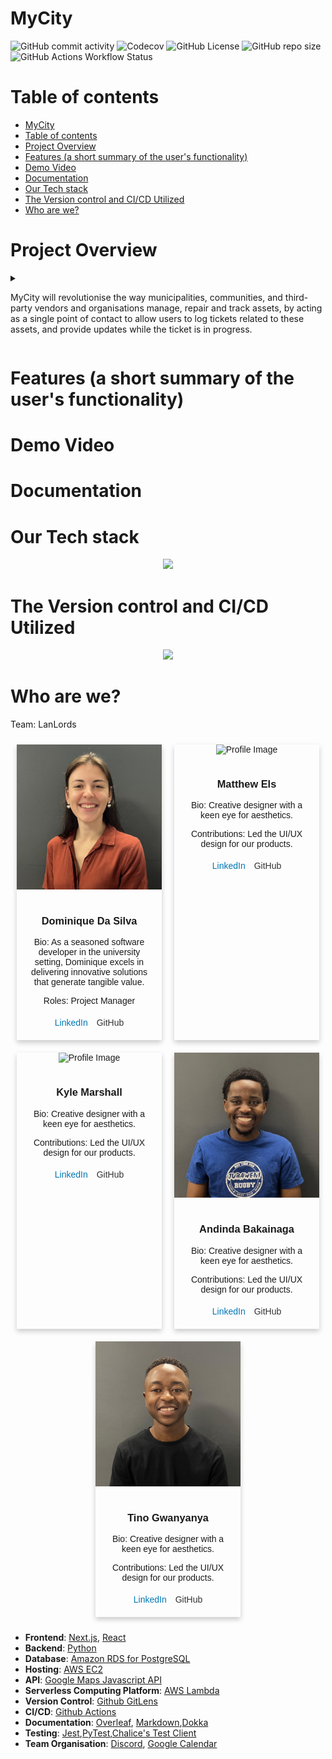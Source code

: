 # MyCity

<p align="center">

![GitHub commit activity](https://img.shields.io/github/commit-activity/y/COS301-SE-2024/MyCity?style=flat-square)
![Codecov](https://img.shields.io/codecov/c/github/COS301-SE-2024/MyCity?style=flat-square)
![GitHub License](https://img.shields.io/github/license/COS301-SE-2024/MyCity?style=flat-square)
![GitHub repo size](https://img.shields.io/github/repo-size/COS301-SE-2024/MyCity?style=flat-square)
![GitHub Actions Workflow Status](https://img.shields.io/github/actions/workflow/status/COS301-SE-2024/MyCity/.github%2Fworkflows%2Ftest.yml?style=flat-square)

</p>

# Table of contents

- [MyCity](#mycity)
- [Table of contents](#table-of-contents)
- [Project Overview](#project-overview)
- [Features (a short summary of the user's functionality)](#features-a-short-summary-of-the-users-functionality)
- [Demo Video](#demo-video)
- [Documentation](#documentation)
- [Our Tech stack](#our-tech-stack)
- [The Version control and CI/CD Utilized](#the-version-control-and-cicd-utilized)
- [Who are we?](#who-are-we)


# Project Overview
<details>
<summary><p>MyCity will revolutionise the way municipalities, communities, and third-party vendors and organisations manage, repair and track assets, by acting as a single point of contact to allow users to log tickets related to these assets, and provide updates while the ticket is in progress.</p> </summary>

<p>The system will be designed to handle a wide range of assets for multiple municipalities, allowing users to easily log tickets to report faults and other issues from potholes to transformers.  By using either desktop or mobile devices, MyCity will allow users and municipalities to flag issues relating to assets in their communities, providing updates on progress to reported tickets, increasing the efficiency for both users and all stakeholders.</p>

<p>At the heart of the system is a robust tracking mechanism. Users can report or create assets, which are then logged into the system. A ticketing system will be used to manage these assets, tracking all communication related to them between users and organisations.  Each asset will have a GPS-location associated with it.  This will enable the system to consolidate related issues and reports, reducing the noise caused by multiple users opening different tickets referring to the same asset and issue. This real-time tracking and reporting mechanism will ensure that faults and tickets are addressed promptly and efficiently.</p>

<p>The system will feature a guest capability, allowing even those without a registered account to search and report issues in their area quickly and effortlessly. This inclusive approach ensures that anyone can contribute to the betterment of their community.  Users are able to verify existing reports and tickets by up-voting or down-voting, and by doing so will increase/decrease their priority.</p>

<p>One of the standout features of the system is its GPS enabled mapping capability. Each asset and report will be associated with a GPS location, enabling users to obtain directions from their location to any asset using the inbuilt map functionality of the app. This feature not only makes it easier for users to locate assets but also aids in efficient asset management.</p>

<p>An additional feature that could offer potential benefits, and is open for discussion, would be the ability to upload a photo of the asset or fault at the location of the asset.  With the ability to upload a photo with a ticket, the stakeholders would easily be able to verify the authenticity of the report, and to act and prioritise accordingly.</p>
</details>


# Features (a short summary of the user's functionality)

# Demo Video

# Documentation

# Our Tech stack

<p align="center">
  <a href="https://skillicons.dev">
    <img src="https://skillicons.dev/icons?i=nextjs,react,figma,python,aws,postgres,md,jest,discord&perline=6&theme=light" />
  </a>
</p>

# The Version control and CI/CD Utilized

<p align="center">
  <a href="https://skillicons.dev">
    <img src="https://skillicons.dev/icons?i=git,github,githubactions&theme=light" />
  </a>
</p>

# Who are we?
Team: LanLords

<style>
  .profile-container {
    display: flex;
    flex-wrap: wrap;
    justify-content: space-around;
  }
  .profile {
    box-shadow: 0 4px 8px 0 rgba(0,0,0,0.2);
    margin: 10px;
    width: calc(50% - 20px);
    text-align: center;
    font-family: 'Arial', sans-serif;
  }
  .profile img {
    width: 100%;
    height: auto;
  }
  .profile-info {
    padding: 15px;
  }
  .profile-link {
    margin: 5px;
    display: inline-block;
    text-decoration: none;
    color: #0077b5;
  }
  .profile-link.github {
    color: #333;
  }
</style>

<div class="profile-container">
  <!-- Profile 1 -->
  <td>
  <tr>
  <div class="profile">
    <img src="/images/profile_Dominique_Da_Silva.jpg" alt="Profile Image">
    <div class="profile-info">
      <h3>Dominique Da Silva</h3>
      <p>Bio: As a seasoned software developer in the university setting, Dominique excels in delivering innovative solutions that generate tangible value.</p>
      <p>Roles: Project Manager</p>
      <a href="https://www.linkedin.com/in/DominiqueDaSilva/" class="profile-link">LinkedIn</a>
      <a href="https://github.com/Dominique-Da-Silva" class="profile-link github">GitHub</a>
    </div>
  </div>
  </tr>
  <!-- Profile 2 -->
  <tr>
  <div class="profile">
    <img src="/images/profile_Matthew_Els.jpg.jpg" alt="Profile Image">
    <div class="profile-info">
      <h3>Matthew Els</h3>
      <p>Bio: Creative designer with a keen eye for aesthetics.</p>
      <p>Contributions: Led the UI/UX design for our products.</p>
      <a href="https://www.linkedin.com/in/janesmith" class="profile-link">LinkedIn</a>
      <a href="https://www.github.com/janesmith" class="profile-link github">GitHub</a>
    </div>
  </div>
  </tr>
  </td>

  <!-- Profile 3 -->
  <td>
  <tr>
  <div class="profile">
    <img src="/images/profile_Kyle_Marshall.jpg.jpg" alt="Profile Image">
    <div class="profile-info">
      <h3>Kyle Marshall</h3>
      <p>Bio: Creative designer with a keen eye for aesthetics.</p>
      <p>Contributions: Led the UI/UX design for our products.</p>
      <a href="https://www.linkedin.com/in/janesmith" class="profile-link">LinkedIn</a>
      <a href="https://www.github.com/janesmith" class="profile-link github">GitHub</a>
    </div>
  </div>
  </tr>

  <!-- Profile 4 -->
  <tr>
  <div class="profile">
    <img src="/images/profile_Andinda_Bakainaga.jpg" alt="Profile Image">
    <div class="profile-info">
      <h3>Andinda Bakainaga</h3>
      <p>Bio: Creative designer with a keen eye for aesthetics.</p>
      <p>Contributions: Led the UI/UX design for our products.</p>
      <a href="https://www.linkedin.com/in/janesmith" class="profile-link">LinkedIn</a>
      <a href="https://www.github.com/janesmith" class="profile-link github">GitHub</a>
    </div>
  </div>
  </tr>
  </td>

<!-- Profile 5 -->
<td>
<tr>
  <div class="profile">
    <img src="/images/profile_Tino_Gwanyanya.jpg" alt="Profile Image">
    <div class="profile-info">
      <h3>Tino Gwanyanya</h3>
      <p>Bio: Creative designer with a keen eye for aesthetics.</p>
      <p>Contributions: Led the UI/UX design for our products.</p>
      <a href="https://www.linkedin.com/in/janesmith" class="profile-link">LinkedIn</a>
      <a href="https://www.github.com/janesmith" class="profile-link github">GitHub</a>
    </div>
  </div>
  </tr>
  </td>

</div>


- **Frontend**: [Next.js](https://nextjs.org/), [React](https://reactjs.org/)
- **Backend**: [Python](https://www.python.org/)
- **Database**: [Amazon RDS for PostgreSQL](https://aws.amazon.com/rds/)
- **Hosting**: [AWS EC2](https://aws.amazon.com/ec2/)
- **API**:
  [Google Maps Javascript API](https://developers.google.com/maps/documentation/javascript/overview)
- **Serverless Computing Platform**:
  [AWS Lambda](https://aws.amazon.com/lambda/)
- **Version Control**: [Github GitLens](https://www.gitkraken.com/gitlens)
- **CI/CD**: [Github Actions](https://github.com/features/actions)
- **Documentation**: [Overleaf](https://www.overleaf.com/),
  [Markdown](https://www.markdownguide.org/),[Dokka](https://github.com/Kotlin/dokka)
- **Testing**:
  [Jest](https://jestjs.io/),[PyTest](https://pytest.org/),[Chalice's Test Client](https://aws.github.io/chalice/topics/testing.html)
- **Team Organisation**: [Discord](https://discord.com/),
  [Google Calendar](https://calendar.google.com/)
